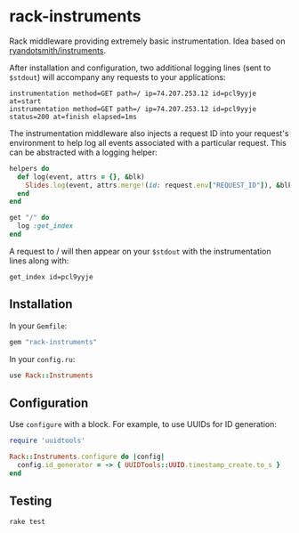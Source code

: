 rack-instruments
================

Rack middleware providing extremely basic instrumentation. Idea based on [ryandotsmith/instruments](https://github.com/ryandotsmith/instruments).

After installation and configuration, two additional logging lines (sent to `$stdout`) will accompany any requests to your applications:

    instrumentation method=GET path=/ ip=74.207.253.12 id=pcl9yyje at=start
    instrumentation method=GET path=/ ip=74.207.253.12 id=pcl9yyje status=200 at=finish elapsed=1ms

The instrumentation middleware also injects a request ID into your request's environment to help log all events associated with a particular request. This can be abstracted with a logging helper:

``` ruby
helpers do
  def log(event, attrs = {}, &blk)
    Slides.log(event, attrs.merge!(id: request.env["REQUEST_ID"]), &blk)
  end
end

get "/" do
  log :get_index
end
```

A request to / will then appear on your `$stdout` with the instrumentation lines along with:

    get_index id=pcl9yyje

Installation
------------

In your `Gemfile`:

``` ruby
gem "rack-instruments"
```

In your `config.ru`:

``` ruby
use Rack::Instruments
```

Configuration
-------------

Use `configure` with a block. For example, to use UUIDs for ID generation:

``` ruby
require 'uuidtools'

Rack::Instruments.configure do |config|
  config.id_generator = -> { UUIDTools::UUID.timestamp_create.to_s }
end
```

Testing
-------

    rake test
